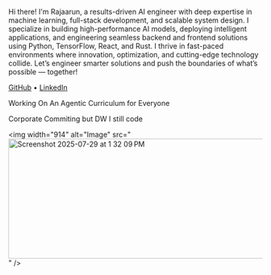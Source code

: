 Hi there! I'm Rajaarun, a results-driven AI engineer with deep expertise in machine learning, full-stack development, and scalable system design. I specialize in building high-performance AI models, deploying intelligent applications, and engineering seamless backend and frontend solutions using Python, TensorFlow, React, and Rust. I thrive in fast-paced environments where innovation, optimization, and cutting-edge technology collide. Let’s engineer smarter solutions and push the boundaries of what’s possible — together!

[GitHub](rarulraj) • [LinkedIn](linkedin.com/in/rajaarun-arulraj-236a78259)

Working On An Agentic Curriculum for Everyone 

Corporate Commiting but DW I still code 

<img width="914" alt="Image" src="<img width="1169" height="237" alt="Screenshot 2025-07-29 at 1 32 09 PM" src="https://github.com/user-attachments/assets/e33a4401-b470-4288-a87d-8609a78390cb" />
" />
